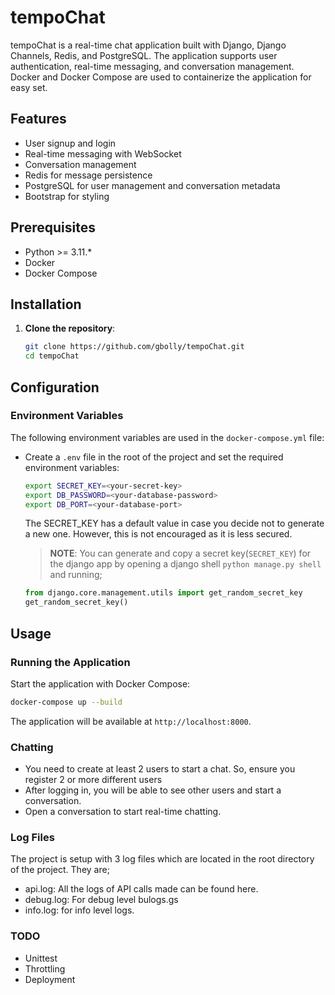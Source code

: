 # tempoChat

tempoChat is a real-time chat application built with Django, Django Channels, Redis, and PostgreSQL. The application supports user authentication, real-time messaging, and conversation management. Docker and Docker Compose are used to containerize the application for easy set.

## Features

- User signup and login
- Real-time messaging with WebSocket
- Conversation management
- Redis for message persistence
- PostgreSQL for user management and conversation metadata
- Bootstrap for styling

## Prerequisites

- Python >= 3.11.*
- Docker
- Docker Compose

## Installation

1. **Clone the repository**:

    ```bash
    git clone https://github.com/gbolly/tempoChat.git
    cd tempoChat
    ```

## Configuration

### Environment Variables

The following environment variables are used in the `docker-compose.yml` file:

- Create a `.env` file in the root of the project and set the required environment variables:

    ```bash
    export SECRET_KEY=<your-secret-key>
    export DB_PASSWORD=<your-database-password>
    export DB_PORT=<your-database-port>
    ```
    The SECRET_KEY has a default value in case you decide not to generate a new one. However, this is not encouraged as it is less secured.
    
    > **__NOTE__**: You can generate and copy a secret key(`SECRET_KEY`) for the django app by opening a django shell `python manage.py shell` and running;

    ```python
    from django.core.management.utils import get_random_secret_key  
    get_random_secret_key()
    ```

## Usage

### Running the Application

Start the application with Docker Compose:

```bash
docker-compose up --build
```

The application will be available at `http://localhost:8000`.

### Chatting
- You need to create at least 2 users to start a chat. So, ensure you register 2 or more different users
- After logging in, you will be able to see other users and start a conversation.
- Open a conversation to start real-time chatting.

### Log Files
The project is setup with 3 log files which are located in the root directory of the project. They are;
- api.log: All the logs of API calls made can be found here.
- debug.log: For debug level bulogs.gs
- info.log: for info level logs.

### TODO
- Unittest
- Throttling
- Deployment
